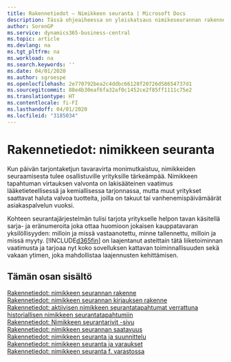 ```yaml
---
title: Rakennetiedot – Nimikkeen seuranta | Microsoft Docs
description: Tässä ohjeaiheessa on yleiskatsaus nimikeseurannan rakennetiedoista.
author: SorenGP
ms.service: dynamics365-business-central
ms.topic: article
ms.devlang: na
ms.tgt_pltfrm: na
ms.workload: na
ms.search.keywords: ''
ms.date: 04/01/2020
ms.author: sgroespe
ms.openlocfilehash: 2e770792bea2c4ddbc66128f20726d58654737d1
ms.sourcegitcommit: 88e4b30eaf6fa32af0c1452ce2f85ff1111c75e2
ms.translationtype: HT
ms.contentlocale: fi-FI
ms.lasthandoff: 04/01/2020
ms.locfileid: "3185034"
---
```

# <a name="design-details-item-tracking"></a>Rakennetiedot: nimikkeen seuranta
Kun päivän tarjontaketjun tavaravirta monimutkaistuu, nimikkeiden seuraamisesta tulee osallistuville yrityksille tärkeämpää. Nimikkeen tapahtuman virtauksen valvonta on lakisääteinen vaatimus lääketieteellisessä ja kemiallisessa tarjonnassa, mutta muut yritykset saattavat haluta valvoa tuotteita, joilla on takuut tai vanhenemispäivämäärät asiakaspalvelun vuoksi.  

Kohteen seurantajärjestelmän tulisi tarjota yritykselle helpon tavan käsitellä sarja- ja eränumeroita joka ottaa huomioon jokaisen kauppatavaran yksilöllisyyden: milloin ja missä vastaanotettu, minne tallennettu, milloin ja missä myyty. [!INCLUDE[d365fin](includes/d365fin_md.md)] on laajentanut asteittain tätä liiketoiminnan vaatimusta ja tarjoaa nyt koko sovelluksen kattavan toiminnallisuuden sekä vakaan ytimen, joka mahdollistaa laajennusten kehittämisen.  

## <a name="in-this-section"></a>Tämän osan sisältö  
[Rakennetiedot: nimikkeen seurannan rakenne](design-details-item-tracking-design.md)  
[Rakennetiedot: nimikkeen seurannan kirjauksen rakenne](design-details-item-tracking-posting-structure.md)  
[Rakennetiedot: aktiivisen nimikkeen seurantatapahtumat verrattuna historiallisen nimikkeen seurantatapahtumiin](design-details-active-versus-historic-item-tracking-entries.md)  
[Rakennetiedot: Nimikkeen seurantarivit -sivu](design-details-item-tracking-lines-window.md)  
[Rakennetiedot: nimikkeen seurannan saatavuus](design-details-item-tracking-availability.md)  
[Rakennetiedot: nimikkeen seuranta ja suunnittelu](design-details-item-tracking-and-planning.md)  
[Rakennetiedot: nimikkeen seuranta ja varaukset](design-details-item-tracking-and-reservations.md)  
[Rakennetiedot: nimikkeen seuranta f. varastossa](design-details-item-tracking-in-the-warehouse.md)
